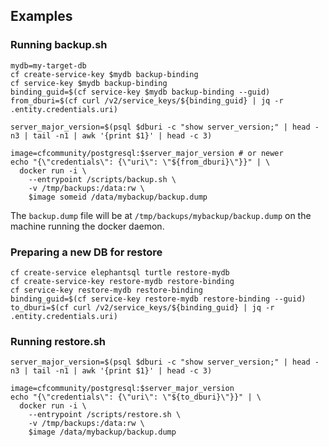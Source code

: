 Examples
--------

### Running backup.sh

```
mydb=my-target-db
cf create-service-key $mydb backup-binding
cf service-key $mydb backup-binding
binding_guid=$(cf service-key $mydb backup-binding --guid)
from_dburi=$(cf curl /v2/service_keys/${binding_guid} | jq -r .entity.credentials.uri)

server_major_version=$(psql $dburi -c "show server_version;" | head -n3 | tail -n1 | awk '{print $1}' | head -c 3)

image=cfcommunity/postgresql:$server_major_version # or newer
echo "{\"credentials\": {\"uri\": \"${from_dburi}\"}}" | \
  docker run -i \
    --entrypoint /scripts/backup.sh \
    -v /tmp/backups:/data:rw \
    $image someid /data/mybackup/backup.dump
```

The `backup.dump` file will be at `/tmp/backups/mybackup/backup.dump` on the machine running the docker daemon.

### Preparing a new DB for restore

```
cf create-service elephantsql turtle restore-mydb
cf create-service-key restore-mydb restore-binding
cf service-key restore-mydb restore-binding
binding_guid=$(cf service-key restore-mydb restore-binding --guid)
to_dburi=$(cf curl /v2/service_keys/${binding_guid} | jq -r .entity.credentials.uri)
```

### Running restore.sh

```
server_major_version=$(psql $dburi -c "show server_version;" | head -n3 | tail -n1 | awk '{print $1}' | head -c 3)

image=cfcommunity/postgresql:$server_major_version
echo "{\"credentials\": {\"uri\": \"${to_dburi}\"}}" | \
  docker run -i \
    --entrypoint /scripts/restore.sh \
    -v /tmp/backups:/data:rw \
    $image /data/mybackup/backup.dump
```
